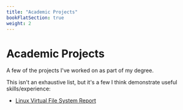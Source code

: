 ```yaml
---
title: "Academic Projects"
bookFlatSection: true
weight: 2
---
```

# Academic Projects
A few of the projects I've worked on as part of my degree.

This isn't an exhaustive list, but it's a few I think demonstrate useful
skills/experience:

- [Linux Virtual File System Report](./less-bashrc)
